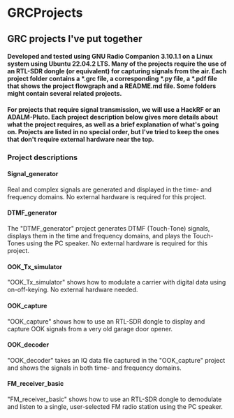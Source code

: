 # GRCProjects

## GRC projects I've put together

#### Developed and tested using GNU Radio Companion 3.10.1.1 on a Linux system using Ubuntu 22.04.2 LTS.  Many of the projects require the use of an RTL-SDR dongle (or equivalent) for capturing signals from the air.  Each project folder contains a *.grc file, a corresponding *.py file, a *.pdf file that shows the project flowgraph and a README.md file.  Some folders might contain several related projects.  

#### For projects that require signal transmission, we will use a HackRF or an ADALM-Pluto. Each project description below gives more details about what the project requires, as well as a brief explanation of what's going on.  Projects are listed in no special order, but I've tried to keep the ones that don't require external hardware near the top. 

### Project descriptions 

#### Signal_generator
Real and complex signals are generated and displayed in the time- and frequency domains.  No external hardware is required for this project. 

#### DTMF_generator
The "DTMF_generator" project generates DTMF (Touch-Tone) signals, displays them in the time and frequency domains, and plays the Touch-Tones using the PC speaker. No external hardware is required for this project. 

#### OOK_Tx_simulator
"OOK_Tx_simulator" shows how to modulate a carrier with digital data using on-off-keying.  No external hardware needed.   



#### OOK_capture
"OOK_capture" shows how to use an RTL-SDR dongle to display and capture OOK signals from a very old garage door opener. 

#### OOK_decoder
"OOK_decoder" takes an IQ data file captured in the "OOK_capture" project and shows the signals in both time- and frequency domains.  

#### FM_receiver_basic
"FM_receiver_basic" shows how to use an RTL-SDR dongle to demodulate and listen to a single, user-selected FM radio station using the PC speaker.
